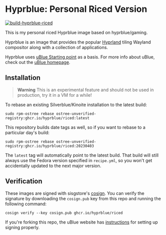 # Hyprblue: Personal Riced Version

[![build-hyprblue-riced](https://github.com/stephenreynolds/riced/actions/workflows/build.yml/badge.svg)](https://github.com/stephenreynolds/riced/actions/workflows/build.yml)

This is my personal riced Hyprblue image based on hyprblue/gaming.

Hyprblue is an image that provides the popular [Hyprland](https://hyprland.org/) tiling Wayland compositor along with a collection of applications.

Hyprblue uses [uBlue Starting point](https://github.com/ublue-os/startingpoint) as a basis.
For more info about uBlue, check out the [uBlue homepage](https://ublue.it/).

## Installation

> **Warning**
> This is an experimental feature and should not be used in production, try it in a VM for a while!

To rebase an existing Silverblue/Kinoite installation to the latest build:

```
sudo rpm-ostree rebase ostree-unverified-registry:ghcr.io/hyprblue/riced:latest
```

This repository builds date tags as well, so if you want to rebase to a particular day's build:

```
sudo rpm-ostree rebase ostree-unverified-registry:ghcr.io/hyprblue/riced:20230403
```

The `latest` tag will automatically point to the latest build. That build will still always use the Fedora version specified in `recipe.yml`, so you won't get accidentally updated to the next major version.

## Verification

These images are signed with sisgstore's [cosign](https://docs.sigstore.dev/cosign/overview/). You can verify the signature by downloading the `cosign.pub` key from this repo and running the following command:

    cosign verify --key cosign.pub ghcr.io/hyprblue/riced

If you're forking this repo, the uBlue website has [instructions](https://ublue.it/making-your-own/) for setting up signing properly.
